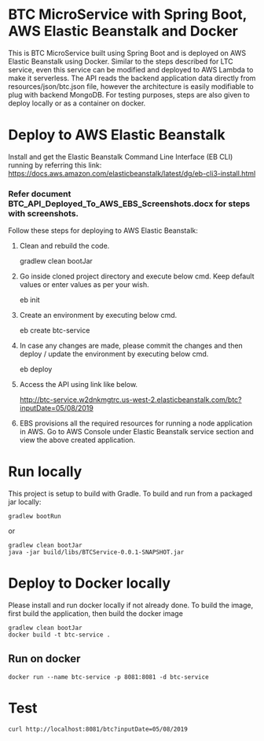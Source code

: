# BTC MicroService with Spring Boot, AWS Elastic Beanstalk and Docker

This is BTC MicroService built using Spring Boot and is deployed on AWS Elastic Beanstalk using Docker. Similar to the steps described for LTC service, even this service can be modified and deployed to AWS Lambda to make it serverless. The API reads the backend application data directly from resources/json/btc.json file, however the architecture is easily modifiable to plug with backend MongoDB. For testing purposes, steps are also given to deploy locally or as a container on docker.

# Deploy to AWS Elastic Beanstalk

Install and get the Elastic Beanstalk Command Line Interface (EB CLI) running by referring this link: https://docs.aws.amazon.com/elasticbeanstalk/latest/dg/eb-cli3-install.html
 
### Refer document BTC_API_Deployed_To_AWS_EBS_Screenshots.docx for steps with screenshots.

Follow these steps for deploying to AWS Elastic Beanstalk:

1. Clean and rebuild the code.
	
	gradlew clean bootJar
	
2. Go inside cloned project directory and execute below cmd. Keep default values or enter values as per your wish.
	
	eb init

3. Create an environment by executing below cmd. 
	
	eb create btc-service
	
4. In case any changes are made, please commit the changes and then deploy / update the environment by executing below cmd. 
	
	eb deploy
 
5. Access the API using link like below.
	
	http://btc-service.w2dnkmgtrc.us-west-2.elasticbeanstalk.com/btc?inputDate=05/08/2019
	
6. EBS provisions all the required resources for running a node application in AWS. Go to AWS Console under Elastic Beanstalk service section and view the above created application.

# Run locally

This project is setup to build with Gradle. To build and run from a packaged jar locally:

    gradlew bootRun

or 

    gradlew clean bootJar
    java -jar build/libs/BTCService-0.0.1-SNAPSHOT.jar

# Deploy to Docker locally

Please install and run docker locally if not already done. To build the image, first build the application, then build the docker image

    gradlew clean bootJar
    docker build -t btc-service .
    
## Run on docker

    docker run --name btc-service -p 8081:8081 -d btc-service
    
# Test

    curl http://localhost:8081/btc?inputDate=05/08/2019

